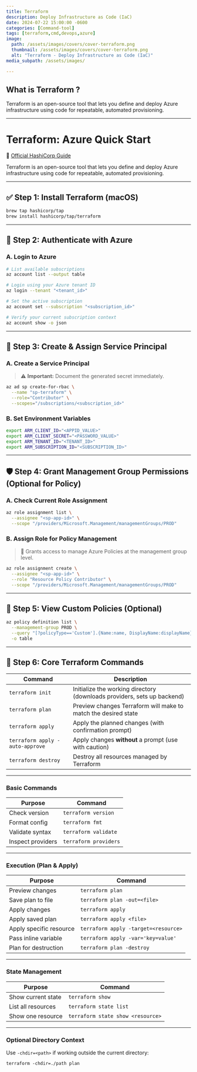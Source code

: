 ```yaml
---
title: Terraform
description: Deploy Infrastructure as Code (IaC)
date: 2024-07-22 15:00:00 -0600
categories: [Command-tool]
tags: [terraform,cmd,devops,azure]
image:
  path: /assets/images/covers/cover-terraform.png
  thumbnail: /assets/images/covers/cover-terraform.png
  alt: "Terraform - Deploy Infrastructure as Code (IaC)"
media_subpath: /assets/images/

---
```


## **What is Terraform ?**

Terraform is an open-source tool that lets you define and deploy Azure infrastructure using code for repeatable, automated provisioning.

---

# Terraform: Azure Quick Start

📘 [Official HashiCorp Guide](https://developer.hashicorp.com/terraform/tutorials/azure-get-started/azure-build)

Terraform is an open-source tool that lets you define and deploy Azure infrastructure using code for repeatable, automated provisioning.

---

## ✅ Step 1: Install Terraform (macOS)

```bash
brew tap hashicorp/tap
brew install hashicorp/tap/terraform
```

---

## 🔐 Step 2: Authenticate with Azure

### A. Login to Azure

```bash
# List available subscriptions
az account list --output table

# Login using your Azure tenant ID
az login --tenant "<tenant_id>"

# Set the active subscription
az account set --subscription "<subscription_id>"

# Verify your current subscription context
az account show -o json
```

---

## 🧾 Step 3: Create & Assign Service Principal

### A. Create a Service Principal

> ⚠️ **Important:** Document the generated secret immediately.

```bash
az ad sp create-for-rbac \
  --name "sp-terraform" \
  --role="Contributor" \
  --scopes="/subscriptions/<subscription_id>"
```

### B. Set Environment Variables

```bash
export ARM_CLIENT_ID="<APPID_VALUE>"
export ARM_CLIENT_SECRET="<PASSWORD_VALUE>"
export ARM_TENANT_ID="<TENANT_ID>"
export ARM_SUBSCRIPTION_ID="<SUBSCRIPTION_ID>"
```

---

## 🛡️ Step 4: Grant Management Group Permissions (Optional for Policy)

### A. Check Current Role Assignment

```bash
az role assignment list \
  --assignee "<sp-app-id>" \
  --scope "/providers/Microsoft.Management/managementGroups/PROD"
```

### B. Assign Role for Policy Management

> 🎯 Grants access to manage Azure Policies at the management group level.

```bash
az role assignment create \
  --assignee "<sp-app-id>" \
  --role "Resource Policy Contributor" \
  --scope "/providers/Microsoft.Management/managementGroups/PROD"
```

---

## 🧩 Step 5: View Custom Policies (Optional)

```bash
az policy definition list \
  --management-group PROD \
  --query "[?policyType=='Custom'].{Name:name, DisplayName:displayName}" \
  -o table
```

---


## 🚀 Step 6: Core Terraform Commands

| Command                         | Description                                                             |
| ------------------------------- | ----------------------------------------------------------------------- |
| `terraform init`                | Initialize the working directory (downloads providers, sets up backend) |
| `terraform plan`                | Preview changes Terraform will make to match the desired state          |
| `terraform apply`               | Apply the planned changes (with confirmation prompt)                    |
| `terraform apply -auto-approve` | Apply changes **without** a prompt (use with caution)                   |
| `terraform destroy`             | Destroy all resources managed by Terraform                              |

---



### **Basic Commands**

|Purpose|Command|
|---|---|
|Check version|`terraform version`|
|Format config|`terraform fmt`|
|Validate syntax|`terraform validate`|
|Inspect providers|`terraform providers`|

---

### **Execution (Plan & Apply)**

|Purpose|Command|
|---|---|
|Preview changes|`terraform plan`|
|Save plan to file|`terraform plan -out=<file>`|
|Apply changes|`terraform apply`|
|Apply saved plan|`terraform apply <file>`|
|Apply specific resource|`terraform apply -target=<resource>`|
|Pass inline variable|`terraform apply -var='key=value'`|
|Plan for destruction|`terraform plan -destroy`|

---

### **State Management**

|Purpose|Command|
|---|---|
|Show current state|`terraform show`|
|List all resources|`terraform state list`|
|Show one resource|`terraform state show <resource>`|

---

### **Optional Directory Context**

Use `-chdir=<path>` if working outside the current directory:

`terraform -chdir=./path plan`
